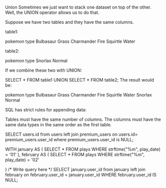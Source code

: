 Union
Sometimes we just want to stack one dataset on top of the other. Well, the UNION operator allows us to do that.

Suppose we have two tables and they have the same columns.

table1:

pokemon	type
Bulbasaur	Grass
Charmander	Fire
Squirtle	Water

table2:

pokemon	type
Snorlax	Normal

If we combine these two with UNION:

SELECT *
FROM table1
UNION
SELECT *
FROM table2;
The result would be:

pokemon	type
Bulbasaur	Grass
Charmander	Fire
Squirtle	Water
Snorlax	Normal

SQL has strict rules for appending data:

Tables must have the same number of columns.
The columns must have the same data types in the same order as the first table.


 SELECT users.id 
 from users
 left join premium_users
 on users.id= premium_users.user_id
 where premium_users.user_id is NULL;


 WITH january AS (
  SELECT *
  FROM plays
  WHERE strftime("%m", play_date) = '01'
),
february AS (
  SELECT *
  FROM plays
  WHERE strftime("%m", play_date) = '02'

)
/*
Write query here
*/
SELECT january.user_id from january
left join february
on february.user_id = january.user_id
WHERE february.user_id IS NULL;